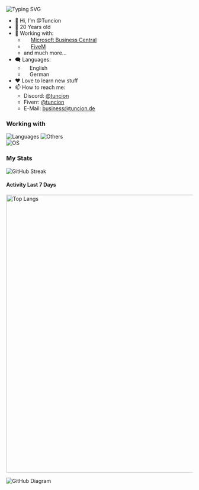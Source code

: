 
![Typing SVG](https://readme-typing-svg.demolab.com?font=Fira+Code&weight=600&pause=1500&random=false&width=435&height=30&lines=Hi!++I'm+Tuncion+%F0%9F%91%8B%F0%9F%8F%BB;I'm+a+Junior+Software+Developer+%F0%9F%9A%80;Feel+free+to+contact+me+%F0%9F%A4%9D)

- 👋 Hi, I’m @Tuncion
- 🤏 20 Years old
- 🔭 Working with:
	- <img src="https://i.ibb.co/0rT9NF2/business-central-logo.png" width="15"> [Microsoft Business Central](https://www.microsoft.com/dynamics-365/products/business-central)
 	- <img src="https://i.ibb.co/bWsWGMh/fivem-logo.png" width="15"> [FiveM](https://fivem.net) 
	- and much more...
- 🗨️ Languages: 
    - <img src="https://hatscripts.github.io/circle-flags/flags/us.svg" width="12"> English
    - <img src="https://hatscripts.github.io/circle-flags/flags/de.svg" width="12"> German
- ❤️ Love to learn new stuff
- 📫 How to reach me: 
	- Discord: [@tuncion](https://discord.gg/323HfHyGW4) 
	- Fiverr: [@tuncion](https://fiverr.com/tuncion)
	- E-Mail: <a href="mailto:business@tuncion.de">business@tuncion.de</a>

### Working with

![Languages](https://skillicons.dev/icons?i=git,html,css,js,ts,docker,discordjs,lua,nodejs,python,mysql,figma,next,react,tailwind)
![Others](https://skillicons.dev/icons?i=discord,vscode,azure,obsidian,md,bash,github) \
![OS](https://skillicons.dev/icons?i=windows,apple,linux)

### My Stats

![GitHub Streak](https://github-readme-streak-stats.herokuapp.com?user=tuncion&theme=github-dark-blue&hide_border=true)

#### Activity Last 7 Days
<img alt="Top Langs" width="750" src="https://wakatime.com/share/@018c0bd0-42e0-4aee-9778-fabce28c0110/4eabf4c2-36c7-4a23-969f-f686a29e8720.svg">

![GitHub Diagram](https://github-readme-activity-graph.vercel.app/graph?username=tuncion&theme=react-dark&hide_border=true&color=BDDFFF&line=6E93B5&point=BDDFFF)
<!--
**Tuncion/Tuncion** is a ✨ _special_ ✨ repository because its `README.md` (this file) appears on your GitHub profile.

Here are some ideas to get you started:

- 🔭 I’m currently working on ...
- 🌱 I’m currently learning ...
- 👯 I’m looking to collaborate on ...
- 🤔 I’m looking for help with ...
- 💬 Ask me about ...
- 📫 How to reach me: ...
- 😄 Pronouns: ...
- ⚡ Fun fact: ...
-->
